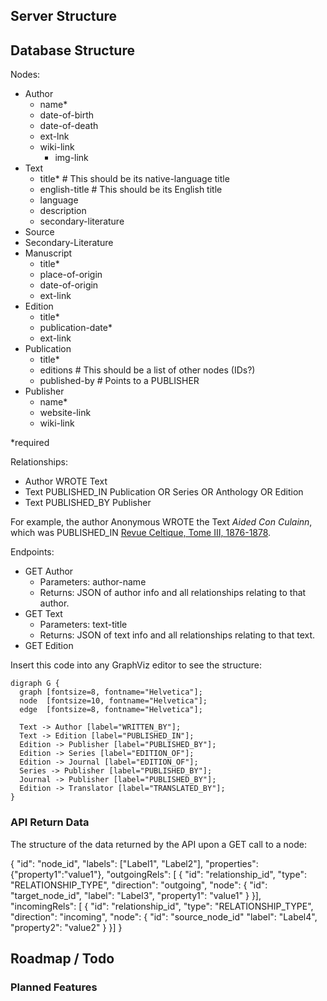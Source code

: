 ## Server Structure


## Database Structure

Nodes:
- Author
	- name*
	- date-of-birth
	- date-of-death
	- ext-lnk
  - wiki-link
	- img-link
- Text
  - title*         # This should be its native-language title
  - english-title  # This should be its English title
  - language
  - description
  - secondary-literature
- Source
- Secondary-Literature
- Manuscript
  - title*
  - place-of-origin
  - date-of-origin
  - ext-link
- Edition
  - title*
  - publication-date*
  - ext-link
- Publication
  - title*
  - editions       # This should be a list of other nodes (IDs?)
  - published-by   # Points to a PUBLISHER
- Publisher
  - name*
  - website-link
  - wiki-link

\*required

Relationships:
- Author WROTE Text
- Text PUBLISHED_IN Publication OR Series OR Anthology OR Edition
- Text PUBLISHED_BY Publisher

For example, the author Anonymous WROTE the Text *Aided Con Culainn*, which was PUBLISHED_IN [Revue Celtique, Tome III, 1876-1878](https://archive.org/details/revueceltiqu03pari/page/174/mode/2up).

Endpoints:
- GET Author
  - Parameters: author-name
  - Returns: JSON of author info and all relationships relating to that author.
- GET Text
  - Parameters: text-title
  - Returns: JSON of text info and all relationships relating to that text.
- GET Edition


Insert this code into any GraphViz editor to see the structure:

```
digraph G {
  graph [fontsize=8, fontname="Helvetica"];
  node  [fontsize=10, fontname="Helvetica"];
  edge  [fontsize=8, fontname="Helvetica"];
 
  Text -> Author [label="WRITTEN_BY"];
  Text -> Edition [label="PUBLISHED_IN"];
  Edition -> Publisher [label="PUBLISHED_BY"];
  Edition -> Series [label="EDITION_OF"];
  Edition -> Journal [label="EDITION_OF"];
  Series -> Publisher [label="PUBLISHED_BY"];
  Journal -> Publisher [label="PUBLISHED_BY"];
  Edition -> Translator [label="TRANSLATED_BY"];
}
```

### API Return Data

The structure of the data returned by the API upon a GET call to a node:

{
  "id": "node_id",
  "labels": ["Label1", "Label2"],
  "properties": {"property1":"value1"},
  "outgoingRels": [
  {
    "id": "relationship_id",
    "type": "RELATIONSHIP_TYPE",
    "direction": "outgoing",
    "node":
    {
      "id": "target_node_id",
      "label": "Label3",
      "property1": "value1"
    }
  }],
  "incomingRels": [
  {
    "id": "relationship_id",
    "type": "RELATIONSHIP_TYPE",
    "direction": "incoming",
    "node":
    {
      "id": "source_node_id"
      "label": "Label4",
      "property2": "value2"
    }
  }]
}

## Roadmap / Todo

### Planned Features